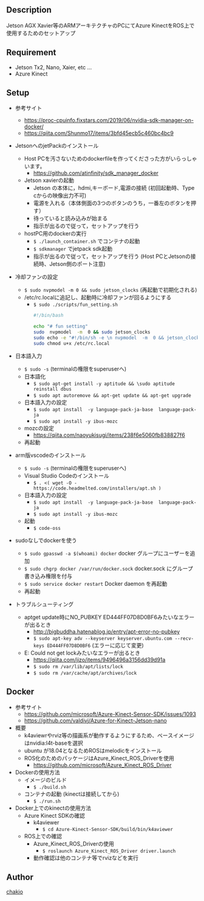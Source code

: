 ## Description
Jetson AGX Xavier等のARMアーキテクチャのPCにてAzure KinectをROS上で使用するためのセットアップ

## Requirement
* Jetson Tx2, Nano, Xaier, etc ...
* Azure Kinect

## Setup
* 参考サイト
    * https://proc-cpuinfo.fixstars.com/2019/06/nvidia-sdk-manager-on-docker/
    * https://qiita.com/Shunmo17/items/3bfd45ecb5c460bc4bc9
* JetsonへのjetPackのインストール
    * Host PCを汚さないためのdockerfileを作ってくださった方がいらっしゃいます。
        * https://github.com/atinfinity/sdk_manager_docker
    * Jetson xavierの起動
        * Jetson の本体に，hdmi,キーボード,電源の接続 (初回起動時、Type cからの映像出力不可)
        * 電源を入れる（本体側面の3つのボタンのうち，一番左のボタンを押す）
        * 待っていると読み込みが始まる
        * 指示が出るので従って，セットアップを行う
    * hostPC用のdockerの実行
        * `$ ./launch_container.sh` でコンテナの起動
        * `$ sdkmanager` でjetpack sdk起動
        * 指示が出るので従って，セットアップを行う (Host PCとJetsonの接続時、Jetson側のポート注意)
* 冷却ファンの設定
    * `$ sudo nvpmodel -m 0 && sudo jetson_clocks` (再起動で初期化される)
    *  /etc/rc.localに追記し、起動時に冷却ファンが回るようにする
        * `$ sudo ./scripts/fun_setting.sh`
            ```sh:fun_setting.sh
            #!/bin/bash

            echo "# fun setting"
            sudo  nvpmodel  -m  0 && sudo jetson_clocks
            sudo echo -e "#!/bin/sh -e \n nvpmodel  -m  0 && jetson_clocks \n exit 0" > /etc/rc.local
            sudo chmod u+x /etc/rc.local
            ```

* 日本語入力
    * `$ sudo -s` (terminalの権限をsuperuserへ)
    * 日本語化
        * `$ sudo apt-get install -y aptitude && \sudo aptitude reinstall dbus`
        * `$ sudo apt autoremove && apt-get update && apt-get upgrade`
    * 日本語入力の設定
        * `$ sudo apt install  -y language-pack-ja-base  language-pack-ja`
		* `$ sudo apt install -y ibus-mozc`
    * mozcの設定
        * https://qiita.com/naoyukisugi/items/238f6e5060fb838827f6
    * 再起動

* arm版vscodeのインストール
    * `$ sudo -s` (terminalの権限をsuperuserへ)
    * Visual Studio Codeのインストール
        * `$ . <( wget -O - https://code.headmelted.com/installers/apt.sh ) `
    * 日本語入力の設定
        * `$ sudo apt install  -y language-pack-ja-base  language-pack-ja`
		* `$ sudo apt install -y ibus-mozc`
    * 起動
        * `$ code-oss`

* sudoなしでdockerを使う
    * `$ sudo gpasswd -a $(whoami) docker` docker グループにユーザーを追加
   	* `$ sudo chgrp docker /var/run/docker.sock` docker.sock にグループ書き込み権限を付与
   	* `$ sudo service docker restart` Docker daemon を再起動
  	* 再起動

* トラブルシューティング
    * aptget update時にNO_PUBKEY ED444FF07D8D0BF6みたいなエラーが出るとき
        * http://bigbuddha.hatenablog.jp/entry/apt-error-no-pubkey
        * `$ sudo apt-key adv --keyserver keyserver.ubuntu.com --recv-keys ED444FF07D8D0BF6` (エラーに応じて変更) 
	* E: Could not get lockみたいなエラーが出るとき
		* https://qiita.com/jizo/items/9496496a3156dd39d91a
        * `$ sudo rm /var/lib/apt/lists/lock`
        * `$ sudo rm /var/cache/apt/archives/lock`

## Docker
* 参考サイト
    * https://github.com/microsoft/Azure-Kinect-Sensor-SDK/issues/1093
    * https://github.com/valdivj/Azure-for-Kinect-Jetson-nano
* 概要
    * k4aviewrやrviz等の描画系が動作するようにするため、ベースイメージはnvidia:l4t-baseを選択
    * ubuntu が18.04となるためROSはmelodicをインストール
    * ROS化のためのパッケージはAzure_Kinect_ROS_Driverを使用
        * https://github.com/microsoft/Azure_Kinect_ROS_Driver
* Dockerの使用方法
    * イメージのビルド
        * `$ ./build.sh`
    * コンテナの起動 (kinectは接続してから)
        * `$ ./run.sh`
* Docker上でのkinectの使用方法
    * Azure Kinect SDKの確認
        * k4aviewer
            * `$ cd Azure-Kinect-Sensor-SDK/build/bin/k4aviewer`
    * ROS上での確認
        * Azure_Kinect_ROS_Driverの使用
            * `$ roslaunch Azure_Kinect_ROS_Driver driver.launch`
        * 動作確認は他のコンテナ等でrvizなどを実行

## Author
[chakio](https://github.com/chakio)